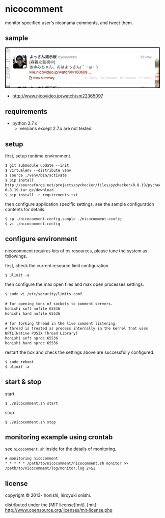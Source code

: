 nicocomment
==
monitor specified user's niconama comments, and tweet them.

sample
-------------
![sample](./sample/screenshot.png)
- http://www.nicovideo.jp/watch/sm22365097

requirements
--
- python 2.7.x
    - versions except 2.7.x are not tested

setup
--
first, setup runtime environment.
````
$ git submodule update --init
$ virtualenv --distribute venv
$ source ./venv/bin/activate
$ pip install http://sourceforge.net/projects/pychecker/files/pychecker/0.8.19/pychecker-0.8.19.tar.gz/download
$ pip install -r requirements.txt
````

then configure application specific settings. see the sample configuration contents for details.
````
$ cp ./nicocomment.config.sample ./nicocomment.config
$ vi ./nicocomment.config
````

configure environment
--
nicocomment requires lots of os resources, please tune the system as followings.

first, check the current resource limit configuration.
````
$ ulimit -a
````

then configure the max open files and max open processes settings.
````
$ sudo vi /etc/security/limits.conf

# for opening tons of sockets to comment servers.
honishi soft nofile 65536
honishi hard nofile 65536

# for forking thread in the live comment listening.
# thread is treated as process internally in the kernel that uses NPTL(Native POSIX Thread Library)
honishi soft nproc 65536
honishi hard nproc 65536
````

restart the box and check the settings above are successfully configured.
````
$ sudo reboot
$ ulimit -a
````

start & stop
--
start.
````
$ ./nicocomment.sh start
````
stop.
````
$ ./nicocomment.sh stop
````

monitoring example using crontab
--
see `nicocomment.sh` inside for the details of monitoring.

	# monitoring nicocomment
	* * * * * /path/to/nicocomment/nicocomment.sh monitor >> /path/to/nicocomment/log/monitor.log 2>&1

license
--
copyright &copy; 2013- honishi, hiroyuki onishi.

distributed under the [MIT license][mit].
[mit]: http://www.opensource.org/licenses/mit-license.php

